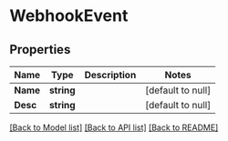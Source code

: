 # WebhookEvent

## Properties
Name | Type | Description | Notes
------------ | ------------- | ------------- | -------------
**Name** | **string** |  | [default to null]
**Desc** | **string** |  | [default to null]

[[Back to Model list]](../README.md#documentation-for-models) [[Back to API list]](../README.md#documentation-for-api-endpoints) [[Back to README]](../README.md)


